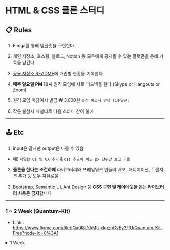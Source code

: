 # HTML & CSS 클론 스터디

## 📋 Rules
1. Fimga를 통해 템플릿을 구현한다

2. 개인 저장소, 호스팅, 블로그, Notion 등 모두에게 공게될 수 있는 플랫폼을 통해 기록을 남긴다

3. [공용 저장소 README](https://github.com/remote-develop-study/html-css-clone)에 개인별 현황을 기록한다

4. **매주 일요일 PM 10시** 원격 모임에 서로 피드백을 한다 (Skype or Hangouts or Zoom)

5. 원격 모임 미참여시 벌금 ₩ 3,000원 `불참 예고시 면제 (1주일전)`

6. 잦은 불참시 페널티로 다음 스터디 참여 불가

---

## 🕹 Etc

1. input은 같지만 output은 다를 수 있음
  - 예) `다양한 UI 및 UX 추가` & `css 추출이 아닌 px 단위만 보고 구현`

2. **클론을 한다는 조건하에** 라이브러리와 프레임워크 번들러 배포, 애니메이션, 트랜지션 추가 등 모두 자유로움

3. Bootstrap, Semantic UI, Ant Design 등 **CSS 구현 및 레이아웃을 돕는 라이브러리 사용은 금지**합니다

---

### 1 ~ 2 Week (Quantum-Kit)

- Link : <https://www.figma.com/file/IQa0l8tYAMUjxknznGvEy3RU/Quantum-Kit-Free?node-id=0%3A1>

<details><summary>1 Week</summary>
<ul>
  <li><a href="https://github.com/Kihyun92">@김기현</a></li> : 사전 공지 불참
  <li><a href="https://github.com/KimYeaSeul">@김예슬</a></li> : 불참
  <li><a href="https://github.com/kimchunyong">@김천용</a></li> : 사전 공지 불참
  <li><a href="https://github.com/brightparagon">@노경모</a></li> : 불참
  <li><a href="https://github.com/JeewhanR">@류지환</a></li> : 불참
  <li><a href="https://github.com/ysm0622">@양성민</a></li> : Local 공유 / 참여
  <li><a href="https://github.com/choilim">@임초이</a></li> : Local 공유 / 참여
  <li><a href="https://github.com/devjang">@장현석</a></li> : Local 공유 / 
</p>
</details>
